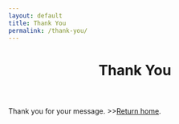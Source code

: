 ```yaml
---
layout: default
title: Thank You
permalink: /thank-you/
---
```


<div class="inner-wrapper">

<header>
<h1>Thank You</h1>
</header>

Thank you for your message. >>[Return home](/).

</div>
